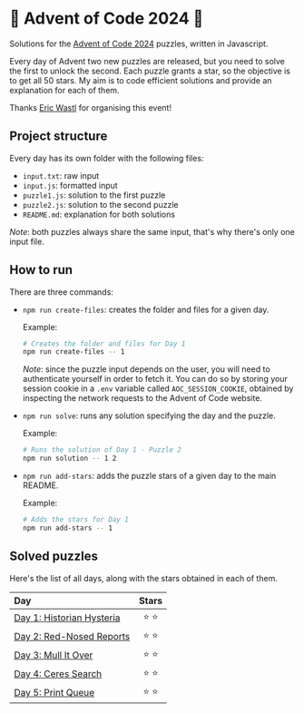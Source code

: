 # 🌲 Advent of Code 2024 🌲

Solutions for the [Advent of Code 2024](https://adventofcode.com/2024) puzzles, written in Javascript.

Every day of Advent two new puzzles are released, but you need to solve the first to unlock the second. Each puzzle grants a star, so the objective is to get all 50 stars. My aim is to code efficient solutions and provide an explanation for each of them.

Thanks [Eric Wastl](https://twitter.com/ericwastl) for organising this event!

## Project structure

Every day has its own folder with the following files:

-   `input.txt`: raw input
-   `input.js`: formatted input
-   `puzzle1.js`: solution to the first puzzle
-   `puzzle2.js`: solution to the second puzzle
-   `README.md`: explanation for both solutions

_Note_: both puzzles always share the same input, that's why there's only one input file.

## How to run

There are three commands:

-   `npm run create-files`: creates the folder and files for a given day.

    Example:

    ```sh
    # Creates the folder and files for Day 1
    npm run create-files -- 1
    ```

    _Note_: since the puzzle input depends on the user, you will need to authenticate yourself in order to fetch it. You can do so by storing your session cookie in a `.env` variable called `AOC_SESSION_COOKIE`, obtained by inspecting the network requests to the Advent of Code website.

-   `npm run solve`: runs any solution specifying the day and the puzzle.

    Example:

    ```sh
    # Runs the solution of Day 1 - Puzzle 2
    npm run solution -- 1 2
    ```

-   `npm run add-stars`: adds the puzzle stars of a given day to the main README.

    Example:

    ```sh
    # Adds the stars for Day 1
    npm run add-stars -- 1
    ```

## Solved puzzles

Here's the list of all days, along with the stars obtained in each of them.

| Day                                 |  Stars  |
| :---------------------------------- | :-----: |
| [Day 1: Historian Hysteria](./day1) | ⭐️ ⭐️ |
| [Day 2: Red-Nosed Reports](./day2)  | ⭐️ ⭐️ |
| [Day 3: Mull It Over](./day3)       | ⭐️ ⭐️ |
| [Day 4: Ceres Search](./day4)       | ⭐️ ⭐️ |
| [Day 5: Print Queue](./day5)        | ⭐️ ⭐️ |
